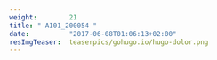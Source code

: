 ```yaml
---
weight:        21
title: " A101_200054 "
date:          "2017-06-08T01:06:13+02:00"
resImgTeaser:  teaserpics/gohugo.io/hugo-dolor.png
---
```


